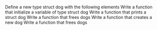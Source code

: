 Define a new type struct dog with the following elements
Write a function that initialize a variable of type struct dog
Write a function that prints a struct dog
Write a function that frees dogs
Write a function that creates a new dog
Write a function that frees dogs
